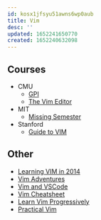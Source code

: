 ```yaml
---
id: kosx1jfsyu51awns6wp0aub
title: Vim
desc: ''
updated: 1652241650770
created: 1652240632098
---
```


## Courses
- CMU
  - [GPI](https://www.cs.cmu.edu/~15131/f17/topics/vim/)
  - [The Vim Editor](https://www.andrew.cmu.edu/user/haoxuany/vim/)
- MIT
  - [Missing Semester](https://missing.csail.mit.edu/2020/editors/)
- Stanford
  - [Guide to VIM](https://web.stanford.edu/class/archive/cs/cs107/cs107.1186/guide/vim.html)
  
## Other

- [Learning VIM in 2014](https://benmccormick.org/learning-vim-in-2014)
- [Vim Adventures](https://vim-adventures.com/)
- [Vim and VSCode](https://www.barbarianmeetscoding.com/blog/boost-your-coding-fu-with-vscode-and-vim)
- [Vim Cheatsheet](https://vim.rtorr.com/)
- [Learn Vim Progressively](http://yannesposito.com/Scratch/en/blog/Learn-Vim-Progressively/)
- [Practical Vim](/assets/compsci/practical_vim.pdf)